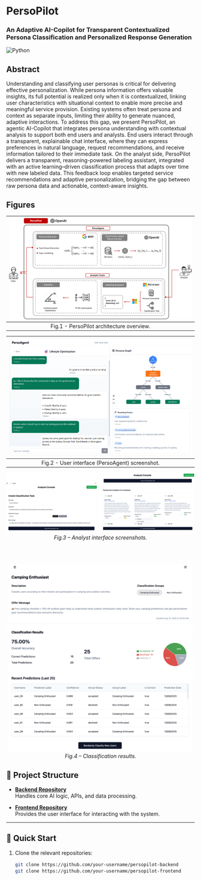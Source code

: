 # PersoPilot
### An Adaptive AI-Copilot for Transparent Contextualized Persona Classification and Personalized Response Generation 
![Python](https://img.shields.io/badge/Python-Compatible-green.svg)

## Abstract
Understanding and classifying user personas is critical for delivering effective personalization. While persona information offers valuable insights, its full potential is realized only when it is contextualized, linking user characteristics with situational context to enable more precise and meaningful service provision. Existing systems often treat persona and context as separate inputs, limiting their ability to generate nuanced, adaptive interactions. To address this gap, we present PersoPilot, an agentic AI-Copilot that integrates persona understanding with contextual analysis to support both end users and analysts. End users interact through a transparent, explainable chat interface, where they can express preferences in natural language, request recommendations, and receive information tailored to their immediate task. On the analyst side, PersoPilot delivers a transparent, reasoning-powered labeling assistant, integrated with an active learning–driven classification process that adapts over time with new labeled data. This feedback loop enables targeted service recommendations and adaptive personalization, bridging the gap between raw persona data and actionable, context-aware insights.


## Figures

| ![First Image Description](documents/persopilot_overview.png) | 
|:----------------------------------------------------------:|
| Fig.1 - PersoPilot architecture overview.|


| ![User interface (PersoAgent) screenshot](documents/user_interface.png) | 
|:----------------------------------------------------------:|
| Fig.2 - User interface (PersoAgent) screenshot.|


<div align="center">

  <img src="documents/analyst_interface.png" alt="Analyst interface screenshots" width="600"><br/>
  <em>Fig.3 – Analyst interface screenshots.</em>

  <br/><br/>

  <img src="documents/analyst_screenshot.png" alt="Classification results" width="600"><br/>
  <em>Fig.4 – Classification results.</em>

</div>


## 📂 Project Structure

- **[Backend Repository](https://github.com/salehafzoon/persopilot-backend)**  
  Handles core AI logic, APIs, and data processing.

- **[Frontend Repository](https://github.com/salehafzoon/persopilot-frontend)**  
  Provides the user interface for interacting with the system.

---

## 🚀 Quick Start

1. Clone the relevant repositories:
   ```bash
   git clone https://github.com/your-username/persopilot-backend
   git clone https://github.com/your-username/persopilot-frontend


